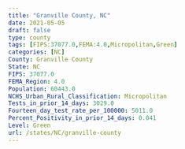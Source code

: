 ```yaml
---
title: "Granville County, NC"
date: 2021-05-05
draft: false
type: county
tags: [FIPS:37077.0,FEMA:4.0,Micropolitan,Green]
categories: [NC]
County: Granville County
State: NC
FIPS: 37077.0
FEMA_Region: 4.0
Population: 60443.0
NCHS_Urban_Rural_Classification: Micropolitan
Tests_in_prior_14_days: 3029.0
Fourteen_day_test_rate_per_100000: 5011.0
Percent_Positivity_in_prior_14_days: 0.041
Level: Green
url: /states/NC/granville-county
---
```



